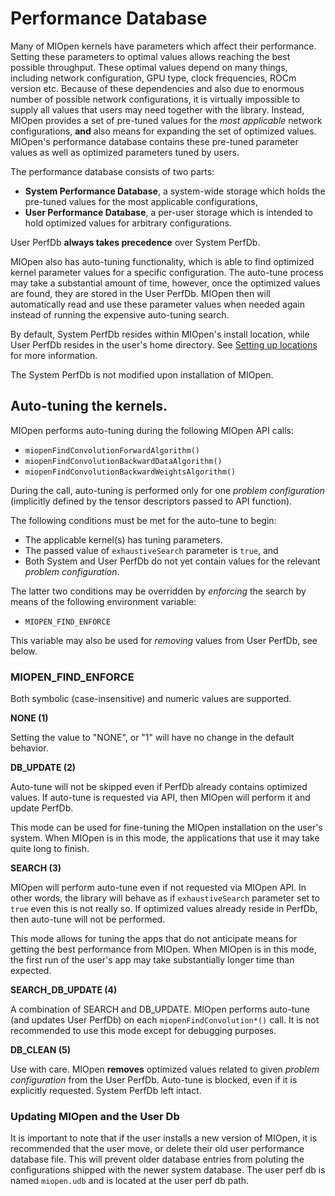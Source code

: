 Performance Database
====================

Many of MIOpen kernels have parameters which affect their performance. Setting these parameters to optimal values allows reaching the best possible throughput. These optimal values depend on many things, including network configuration, GPU type, clock frequencies, ROCm version etc. Because of these dependencies and also due to enormous number of possible network configurations, it is virtually impossible to supply all values that users may need together with the library. Instead, MIOpen provides a set of pre-tuned values for the _most applicable_ network configurations, **and** also means for expanding the set of optimized values. MIOpen's performance database contains these pre-tuned parameter values as well as optimized parameters tuned by users.

The performance database consists of two parts:
- **System Performance Database**, a system-wide storage which holds the pre-tuned values for the most applicable configurations,
- **User Performance Database**, a per-user storage which is intended to hold optimized values for arbitrary configurations.

User PerfDb **always takes precedence** over System PerfDb.

MIOpen also has auto-tuning functionality, which is able to find optimized kernel parameter values for a specific configuration. The auto-tune process may take a substantial amount of time, however, once the optimized values are found, they are stored in the User PerfDb. MIOpen then will automatically read and use these parameter values when needed again instead of running the expensive auto-tuning search.

By default, System PerfDb resides within MIOpen's install location, while User PerfDb resides in the user's home directory. See [Setting up locations](https://ROCm.github.io/MIOpen/doc/html/install.html#setting-up-locations) for more information.

The System PerfDb is not modified upon installation of MIOpen.

## Auto-tuning the kernels.

MIOpen performs auto-tuning during the following MIOpen API calls:
- `miopenFindConvolutionForwardAlgorithm()`
- `miopenFindConvolutionBackwardDataAlgorithm()`
- `miopenFindConvolutionBackwardWeightsAlgorithm()`

During the call, auto-tuning is performed only for one _problem configuration_ (implicitly defined by the tensor descriptors passed to API function).

The following conditions must be met for the auto-tune to begin:
- The applicable kernel(s) has tuning parameters.
- The passed value of `exhaustiveSearch` parameter is `true`, and
- Both System and User PerfDb do not yet contain values for the relevant _problem configuration_.

The latter two conditions may be overridden by _enforcing_ the search by means of the following environment variable:
- `MIOPEN_FIND_ENFORCE`

This variable may also be used for _removing_ values from User PerfDb, see below.

### MIOPEN_FIND_ENFORCE

Both symbolic (case-insensitive) and numeric values are supported.

**NONE (1)**

Setting the value to "NONE", or "1" will have no change in the default behavior.

**DB_UPDATE (2)**

Auto-tune will not be skipped even if PerfDb already contains optimized values. If auto-tune is requested via API, then MIOpen will perform it and update PerfDb.

This mode can be used for fine-tuning the MIOpen installation on the user's system. When MIOpen is in this mode, the applications that use it may take quite long to finish.

**SEARCH (3)**

MIOpen will perform auto-tune even if not requested via MIOpen API. In other words, the library will behave as if `exhaustiveSearch` parameter set to `true` even this is not really so. If optimized values already reside in PerfDb, then auto-tune will not be performed.

This mode allows for tuning the apps that do not anticipate means for getting the best performance from MIOpen. When MIOpen is in this mode, the first run of the user's app may take substantially longer time than expected.

**SEARCH_DB_UPDATE (4)**

A combination of SEARCH and DB_UPDATE. MIOpen performs auto-tune (and updates User PerfDb) on each `miopenFindConvolution*()` call. It is not recommended to use this mode except for debugging purposes.

**DB_CLEAN (5)**

Use with care. MIOpen **removes** optimized values related to given _problem configuration_ from the User PerfDb. Auto-tune is blocked, even if it is explicitly requested. System PerfDb left intact. 

### Updating MIOpen and the User Db

It is important to note that if the user installs a new version of MIOpen, it is recommended that the user move, or delete their old user performance database file. This will prevent older database entries from poluting the configurations shipped with the newer system database. The user perf db is named `miopen.udb` and is located at the user perf db path.
